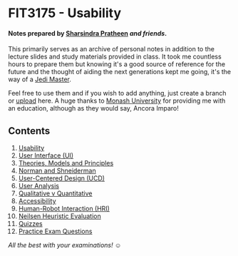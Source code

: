 # FIT3175 - Usability
#### Notes prepared by [Sharsindra Pratheen](https://www.linkedin.com/in/k-sharsindra-pratheen-92a807193/) _and friends_.

This primarily serves as an archive of personal notes in addition to the lecture slides and study materials provided in class. It took me countless hours to prepare them but knowing it's a good source of reference for the future and the thought of aiding the next generations kept me going, it's the way of a [Jedi Master](https://starwars.fandom.com/wiki/Jedi_Master).

Feel free to use them and if you wish to add anything, just create a branch or [upload](https://github.com/kspra3/FIT3175-Notes/issues/new) here. A huge thanks to [Monash University](http://www.monash.edu) for providing me with an education, although as they would say, Ancora Imparo!

## Contents

1. [Usability](https://github.com/kspra3/FIT3175-Notes/blob/master/Notes/01%20-%20Usability.md)
2. [User Interface (UI)](https://github.com/kspra3/FIT3175-Notes/blob/master/Notes/02%20-%20User%20Interface%20(UI).md)
3. [Theories, Models and Principles](https://github.com/kspra3/FIT3175-Notes/blob/master/Notes/03%20-%20Theories,%20Models%20and%20Principles.md)
4. [Norman and Shneiderman](https://github.com/kspra3/FIT3175-Notes/blob/master/Notes/04%20-%20Norman%20and%20Shneiderman.md)
5. [User-Centered Design (UCD)](https://github.com/kspra3/FIT3175-Notes/blob/master/Notes/05%20-%20User-Centered%20Design%20(UCD).md)
6. [User Analysis](https://github.com/kspra3/FIT3175-Notes/blob/master/Notes/06%20-%20User%20Analysis.md)
7. [Qualitative v Quantitative](https://github.com/kspra3/FIT3175-Notes/blob/master/Notes/07%20-%20Qualitative%20v%20Quantitative.md)
8. [Accessibility](https://github.com/kspra3/FIT3175-Notes/blob/master/Notes/08%20-%20Accessibility.md)
9. [Human-Robot Interaction (HRI)](https://github.com/kspra3/FIT3175-Notes/blob/master/Notes/09%20-%20Human-Robot%20Interaction%20(HRI).md)
10. [Neilsen Heuristic Evaluation](https://github.com/kspra3/FIT3175-Notes/blob/master/Notes/10%20-%20Neilsen%20Heuristic%20Evaluation.md)
11. [Quizzes](https://github.com/kspra3/FIT3175-Notes/blob/master/Notes/11%20-%20Quizzes.md)
12. [Practice Exam Questions](https://github.com/kspra3/FIT3175-Notes/blob/master/Notes/Practice%20Exam%20Questions.pdf)

_All the best with your examinations!_ :relaxed:
